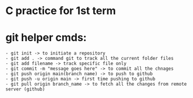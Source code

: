 # C practice for 1st term

# git helper cmds:
    - git init -> to initiate a repository
    - git add . -> command git to track all the current folder files
    - git add filename -> track specific file only
    - git commit -m "message goes here" -> to commit all the chnages
    - git push origin main(branch name) -> to push to github
    - git push -u origin main -> first time pushing to github
    - git pull origin branch_name -> to fetch all the changes from remote server (github)